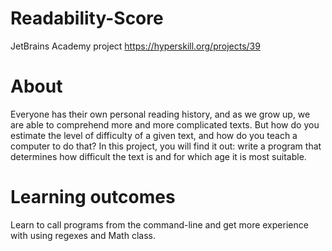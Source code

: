# Readability-Score
JetBrains Academy project https://hyperskill.org/projects/39

# About
Everyone has their own personal reading history, and as we grow up, we are able to comprehend more and more complicated texts. But how do you estimate the level of difficulty of a given text, and how do you teach a computer to do that? In this project, you will find it out: write a program that determines how difficult the text is and for which age it is most suitable.
# Learning outcomes
Learn to call programs from the command-line and get more experience with using regexes and Math class.
